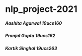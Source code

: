 # nlp_project-2021

##### Aashita Agarwal  19ucs160
##### Pranjal Gupta    19ucs162
##### Kartik Singhal   19ucs263
